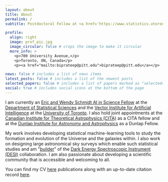```yaml
---
layout: about
title: About
permalink: /
subtitle: Postdoctoral Fellow at <a href='https://www.statistics.utoronto.ca/'>Department of Statistical Sciences</a>, <a href='https://www.utoronto.ca/'> University of Toronto</a>.

profile:
  align: right
  image: prof_pic.jpg
  image_circular: false # crops the image to make it circular
  more_info: >
    <p>700 University Avenue,</p>
    <p>Toronto, ON, Canada</p>
    <p><a href="mailto:biprateep@pitt.edu">biprateep@pitt.edu</a></p>

news: false # includes a list of news items
latest_posts: false # includes a list of the newest posts
selected_papers: false # includes a list of papers marked as "selected={true}"
social: true # includes social icons at the bottom of the page
---
```

I am currently an [Eric and Wendy Schmidt AI in Science Fellow](https://www.schmidtfutures.org/our-work-old/schmidt-ai-in-science-postdocs/) at the [Department of Statistical Sciences](https://www.statistics.utoronto.ca/) and the [Vector Institute for Artificial Intelligence](https://vectorinstitute.ai/) at the [University of Toronto](https://www.utoronto.ca/). I also hold joint appointments at the [Canadian Institute for Theoretical Astrophysics (CITA)](https://www.cita.utoronto.ca/) as a CITA fellow and at the [Dunlap Institute for Astronomy and Astrophysics](https://www.dunlap.utoronto.ca/) as a Dunlap Fellow.

My work involves developing statistical machine-learning tools to study the formation and evolution of the Universe and the galaxies within. I also work on designing large astronomical sky surveys which enable such statistical studies and am "[builder](https://www.desi.lbl.gov/collaboration/desi-builders/)" of the [Dark Energy Spectroscopic Instrument (DESI)](https://www.desi.lbl.gov/) collaboration. I am also passionate about developing a scientific community that is accessible and welcoming to all.

You can find my CV [here](https://biprateep.github.io/CV/CV_Biprateep_Dey.pdf) publications along with an up-to-date citation record [here](https://ui.adsabs.harvard.edu/search/q=orcid%3A0000-0002-5665-7912&sort=date%20desc%2C%20bibcode%20desc&p_=0). 
